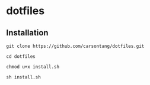 # dotfiles

## Installation
`git clone https://github.com/carsontang/dotfiles.git`

`cd dotfiles`

`chmod u+x install.sh`

`sh install.sh`
